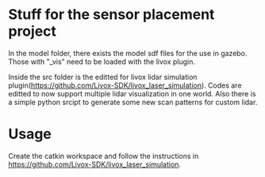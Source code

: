 # Stuff for the sensor placement project
In the model folder, there exists the model sdf files for the use in gazebo. Those with "_vis" need to be loaded with the livox plugin.

Inside the src folder is the editted for livox lidar simulation plugin(https://github.com/Livox-SDK/livox_laser_simulation). Codes are editted to now support multiple lidar visualization in one world. Also there is a simple python srcipt to generate some new scan patterns for custom lidar.

# Usage
Create the catkin workspace and follow the instructions in https://github.com/Livox-SDK/livox_laser_simulation.